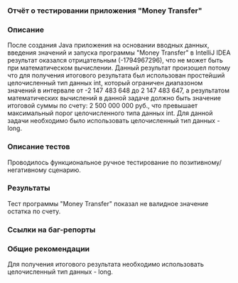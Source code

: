### Отчёт о тестировании приложения "Money Transfer"
### Описание
После создания Java приложения   на основании вводных данных, введения значений и запуска программы "Money Transfer" в IntelliJ IDEA результат оказался отрицательным (-1794967296), что не может быть при математическом вычислении. Данный результат произошел потому что для получения итогового результата был использован простейший целочисленный тип данных int, который ограничен диапазоном значений в интервале от -2 147 483 648 до 2 147 483 647, а результатом математических вычислений в данной задаче должно быть значение итоговой суммы по счету: 2 500 000 000 руб., что превышает максимальный порог целочисленного типа данных int. Для данной задачи необходимо было использовать целочисленный тип данных - long.

### Описание тестов
Проводилось функциональное ручное тестирование по позитивному/негативному сценарию.

### Результаты
Тест программы "Money Transfer" показал не валидное значение остатка по счету. 

### Ссылки на баг-репорты



### Общие рекомендации
Для получения итогового результата необходимо использовать целочисленный тип данных - long.